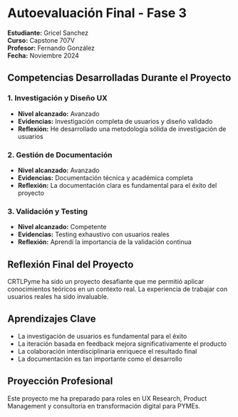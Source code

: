 # Autoevaluación Final - Fase 3
**Estudiante:** Gricel Sanchez  
**Curso:** Capstone 707V  
**Profesor:** Fernando González  
**Fecha:** Noviembre 2024

## Competencias Desarrolladas Durante el Proyecto

### 1. Investigación y Diseño UX
- **Nivel alcanzado:** Avanzado
- **Evidencias:** Investigación completa de usuarios y diseño validado
- **Reflexión:** He desarrollado una metodología sólida de investigación de usuarios

### 2. Gestión de Documentación
- **Nivel alcanzado:** Avanzado
- **Evidencias:** Documentación técnica y académica completa
- **Reflexión:** La documentación clara es fundamental para el éxito del proyecto

### 3. Validación y Testing
- **Nivel alcanzado:** Competente
- **Evidencias:** Testing exhaustivo con usuarios reales
- **Reflexión:** Aprendí la importancia de la validación continua

## Reflexión Final del Proyecto
CRTLPyme ha sido un proyecto desafiante que me permitió aplicar conocimientos teóricos en un contexto real. La experiencia de trabajar con usuarios reales ha sido invaluable.

## Aprendizajes Clave
- La investigación de usuarios es fundamental para el éxito
- La iteración basada en feedback mejora significativamente el producto
- La colaboración interdisciplinaria enriquece el resultado final
- La documentación es tan importante como el desarrollo

## Proyección Profesional
Este proyecto me ha preparado para roles en UX Research, Product Management y consultoría en transformación digital para PYMEs.
